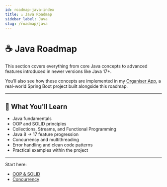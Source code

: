 ```yaml
---
id: roadmap-java-index
title: ☕ Java Roadmap
sidebar_label: Java
slug: /roadmap/java
---
```


# ☕ Java Roadmap

This section covers everything from core Java concepts to advanced features introduced in newer versions like Java 17+.

You’ll also see how these concepts are implemented in my [Organiser App](/projects/organiser), a real-world Spring Boot project built alongside this roadmap.

---

## 🧱 What You'll Learn

- Java fundamentals
- OOP and SOLID principles
- Collections, Streams, and Functional Programming
- Java 8 → 17 feature progression
- Concurrency and multithreading
- Error handling and clean code patterns
- Practical examples within the project

---

Start here:

- [OOP & SOLID](/roadmap/java/basics)
- [Concurrency](/roadmap/java/basics)
